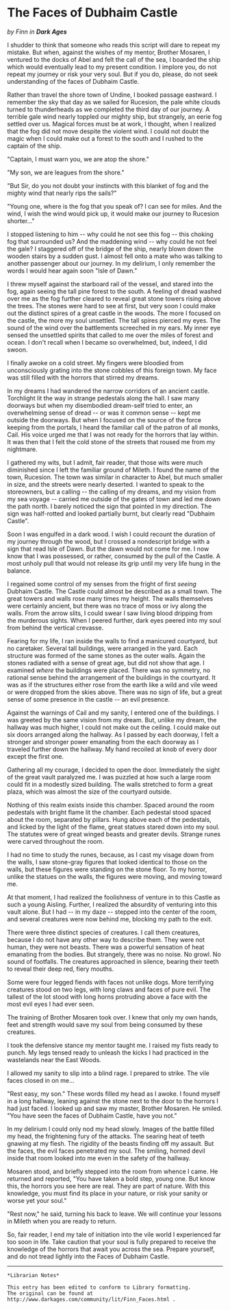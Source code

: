 # The Faces of Dubhaim Castle

_by Finn in **Dark Ages**_

I shudder to think that someone who reads this script will dare to repeat my
mistake. But when, against the wishes of my mentor, Brother Mosaren, I ventured
to the docks of Abel and felt the call of the sea, I boarded the ship which
would eventually lead to my present condition. I implore you, do not repeat my
journey or risk your very soul. But if you do, please, do not seek
understanding of the faces of Dubhaim Castle.

Rather than travel the shore town of Undine, I booked passage eastward. I
remember the sky that day as we sailed for Rucesion, the pale white clouds
turned to thunderheads as we completed the third day of our journey. A terrible
gale wind nearly toppled our mighty ship, but strangely, an eerie fog settled
over us. Magical forces must be at work, I thought, when I realized that the
fog did not move despite the violent wind. I could not doubt the magic when I
could make out a forest to the south and I rushed to the captain of the ship.

"Captain, I must warn you, we are atop the shore."

"My son, we are leagues from the shore."

"But Sir, do you not doubt your instincts with this blanket of fog and the
mighty wind that nearly rips the sails?"

"Young one, where is the fog that you speak of? I can see for miles. And the
wind, I wish the wind would pick up, it would make our journey to Rucesion
shorter..."

I stopped listening to him -- why could he not see this fog -- this choking fog
that surrounded us? And the maddening wind -- why could he not feel the gale? I
staggered off of the bridge of the ship, nearly blown down the wooden stairs by
a sudden gust. I almost fell onto a mate who was talking to another passenger
about our journey. In my delirium, I only remember the words I would hear again
soon "Isle of Dawn."

I threw myself against the starboard rail of the vessel, and stared into the
fog, again seeing the tall pine forest to the south. A feeling of dread washed
over me as the fog further cleared to reveal great stone towers rising above
the trees. The stones were hard to see at first, but very soon I could make
out the distinct spires of a great castle in the woods. The more I focused on
the castle, the more my soul unsettled. The tall spires pierced my eyes. The
sound of the wind over the battlements screeched in my ears. My inner eye
sensed the unsettled spirits that called to me over the miles of forest and
ocean. I don't recall when I became so overwhelmed, but, indeed, I did swoon.

I finally awoke on a cold street. My fingers were bloodied from unconsciously
grating into the stone cobbles of this foreign town. My face was still filled
with the horrors that stirred my dreams.

In my dreams I had wandered the narrow corridors of an ancient castle.
Torchlight lit the way in strange pedestals along the hall. I saw many doorways
but when my disembodied dream-self tried to enter, an overwhelming sense of
dread -- or was it common sense -- kept me outside the doorways. But when I
focused on the source of the force keeping from the portals, I heard the
familiar call of the patron of all monks, Cail. His voice urged me that I was
not ready for the horrors that lay within. It was then that I felt the cold
stone of the streets that roused me from my nightmare.

I gathered my wits, but I admit, fair reader, that those wits were much
diminished since I left the familiar ground of Mileth. I found the name of the
town, Rucesion. The town was similar in character to Abel, but much smaller in
size, and the streets were nearly deserted. I wanted to speak to the
storeowners, but a calling -- the calling of my dreams, and my vision from my
sea voyage -- carried me outside of the gates of town and led me down the path
north. I barely noticed the sign that pointed in my direction. The sign was
half-rotted and looked partially burnt, but clearly read "Dubhaim Castle".

Soon I was engulfed in a dark wood. I wish I could recount the duration of my
journey through the wood, but I crossed a nondescript bridge with a sign that
read Isle of Dawn. But the dawn would not come for me. I now know that I was
possessed, or rather, consumed by the pull of the Castle. A most unholy pull
that would not release its grip until my very life hung in the balance.

I regained some control of my senses from the fright of first _seeing_ Dubhaim
Castle. The Castle could almost be described as a small town. The great towers
and walls rose many times my height. The walls themselves were certainly
ancient, but there was no trace of moss or ivy along the walls. From the arrow
slits, I could swear I saw living blood dripping from the murderous sights.
When I peered further, dark eyes peered into my soul from behind the vertical
crevasse.

Fearing for my life, I ran inside the walls to find a manicured courtyard, but
no caretaker. Several tall buildings, were arranged in the yard. Each structure
was formed of the same stones as the outer walls. Again the stones radiated
with a sense of great age, but did not show that age. I examined _where_ the
buildings were placed. There was no symmetry, no rational sense behind the
arrangement of the buildings in the courtyard. It was as if the structures
either rose from the earth like a wild and vile weed or were dropped from the
skies above. There was no sign of life, but a great sense of some presence in
the castle -- an evil presence.

Against the warnings of Cail and my sanity, I entered one of the buildings. I
was greeted by the same vision from my dream. But, unlike my dream, the hallway
was much higher, I could not make out the ceiling. I could make out six doors
arranged along the hallway. As I passed by each doorway, I felt a stronger and
stronger power emanating from the each doorway as I traveled further down the
hallway. My hand recoiled at knob of every door except the first one.

Gathering all my courage, I decided to open the door. Immediately the sight of
the great vault paralyzed me. I was puzzled at how such a large room could fit
in a modestly sized building. The walls stretched to form a great plaza, which
was almost the size of the courtyard outside.

Nothing of this realm exists inside this chamber. Spaced around the room
pedestals with bright flame lit the chamber. Each pedestal stood spaced about
the room, separated by pillars. Hung above each of the pedestals, and licked by
the light of the flame, great statues stared down into my soul. The statutes
were of great winged beasts and greater devils. Strange runes were carved
throughout the room.

I had no time to study the runes, because, as I cast my visage down from the
walls, I saw stone-gray figures that looked identical to those on the walls,
but these figures were standing on the stone floor. To my horror, unlike the
statues on the walls, the figures were moving, and moving toward me.

At that moment, I had realized the foolishness of venture in to this Castle as
such a young Aisling. Further, I realized the absurdity of venturing into this
vault alone. But I had -- in my daze -- stepped into the center of the room,
and several creatures were now behind me, blocking my path to the exit.

There were three distinct species of creatures. I call them creatures, because
I do not have any other way to describe them. They were not human, they were
not beasts. There was a powerful sensation of heat emanating from the bodies.
But strangely, there was no noise. No growl. No sound of footfalls. The
creatures approached in silence, bearing their teeth to reveal their deep red,
fiery mouths.

Some were four legged fiends with faces not unlike dogs. More terrifying
creatures stood on two legs, with long claws and faces of pure evil. The
tallest of the lot stood with long horns protruding above a face with the most
evil eyes I had ever seen.

The training of Brother Mosaren took over. I knew that only my own hands, feet
and strength would save my soul from being consumed by these creatures.

I took the defensive stance my mentor taught me. I raised my fists ready to
punch. My legs tensed ready to unleash the kicks I had practiced in the
wastelands near the East Woods.

I allowed my sanity to slip into a blind rage. I prepared to strike. The vile
faces closed in on me...

"Rest easy, my son." These words filled my head as I awoke. I found myself in a
long hallway, leaning against the stone next to the door to the horrors I had
just faced. I looked up and saw my master, Brother Mosaren. He smiled. "You
have seen the faces of Dubhaim Castle, have you not."

In my delirium I could only nod my head slowly. Images of the battle filled my
head, the frightening fury of the attacks. The searing heat of teeth gnawing at
my flesh. The rigidity of the beasts finding off my assault. But the faces, the
evil faces penetrated my soul. The smiling, horned devil inside that room
looked into me even in the safety of the hallway.

Mosaren stood, and briefly stepped into the room from whence I came. He
returned and reported, "You have taken a bold step, young one. But know this,
the horrors you see here are real. They are part of nature. With this
knowledge, you must find its place in your nature, or risk your sanity or worse
yet your soul."

"Rest now," he said, turning his back to leave. We will continue your lessons
in Mileth when you are ready to return.

So, fair reader, I end my tale of initiation into the vile world I experienced
far too soon in life. Take caution that your soul is fully prepared to receive
the knowledge of the horrors that await you across the sea. Prepare yourself,
and do not tread lightly into the Faces of Dubhaim Castle.

***

```
*Librarian Notes*

This entry has been edited to conform to Library formatting.
The original can be found at http://www.darkages.com/community/lit/Finn_Faces.html .
```
